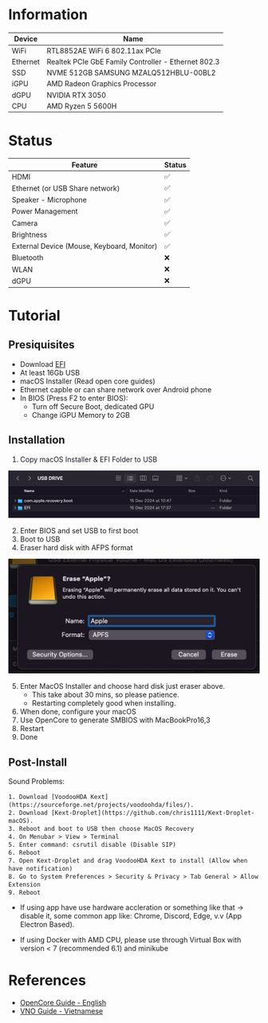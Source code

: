 
# Information
| Device | Name |
|----------|----------|
| WiFi | RTL8852AE WiFi 6 802.11ax PCIe |
| Ethernet | Realtek PCIe GbE Family Controller - Ethernet 802.3 |
| SSD | NVME 512GB SAMSUNG MZALQ512HBLU-00BL2 |
| iGPU | AMD Radeon Graphics Processor |
| dGPU | NVIDIA RTX 3050 |
| CPU | AMD Ryzen 5 5600H |

# Status
| Feature | Status |
|----------|----------|
| HDMI | ✅  |
| Ethernet (or USB Share network) | ✅  |
| Speaker - Microphone | ✅  |
| Power Management | ✅  |
| Camera | ✅  |
| Brightness | ✅  |
| External Device (Mouse, Keyboard, Monitor) | ✅  |
| Bluetooth | ❌ |
| WLAN | ❌ |
| dGPU | ❌ |

# Tutorial

## Presiquisites

- Download [EFI](https://drive.google.com/drive/folders/1fFgWZ-1S54pKGRx235hEZsIKSKqVMaPm?usp=sharing)
- At least 16Gb USB
- macOS Installer (Read open core guides)
- Ethernet capble or can share network over Android phone
- In BIOS (Press F2 to enter BIOS):
    - Turn off Secure Boot, dedicated GPU
    - Change iGPU Memory to 2GB

## Installation

1. Copy macOS Installer & EFI Folder to USB

![alt text](assets/1.png)

2. Enter BIOS and set USB to first boot
3. Boot to USB
4. Eraser hard disk with AFPS format

![alt text](assets/4.png)

5. Enter MacOS Installer and choose hard disk just eraser above.
    - This take about 30 mins, so please patience.
    - Restarting completely good when installing.
6. When done, configure your macOS
7. Use OpenCore to generate SMBIOS with MacBookPro16,3
8. Restart
9. Done

## Post-Install
Sound Problems:

    1. Download [VoodooHDA Kext](https://sourceforge.net/projects/voodoohda/files/).
    2. Download [Kext-Droplet](https://github.com/chris1111/Kext-Droplet-macOS).
    3. Reboot and boot to USB then choose MacOS Recovery
    4. On Menubar > View > Terminal
    5. Enter command: csrutil disable (Disable SIP)
    6. Reboot
    7. Open Kext-Droplet and drag VoodooHDA Kext to install (Allow when have notification)
    8. Go to System Preferences > Security & Privacy > Tab General > Allow Extension
    9. Reboot

- If using app have use hardware accleration or something like that -> disable it, some common app like: Chrome, Discord, Edge, v.v (App Electron Based).

- If using Docker with AMD CPU, please use through Virtual Box with version < 7 (recommended 6.1) and minikube
# References
- [OpenCore Guide - English](https://dortania.github.io/OpenCore-Install-Guide/)
- [VNO Guide - Vietnamese](https://vnohackintosh.com)
    



